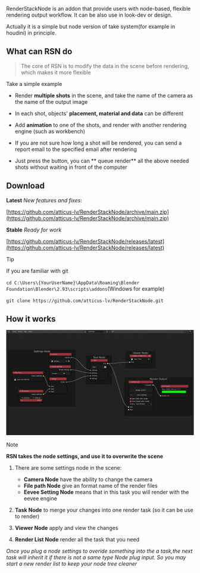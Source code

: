RenderStackNode is an addon that provide users with node-based, flexible rendering output workflow. It can be also use
in look-dev or design.

Actually it is a simple but node version of take system(for example in houdini) in principle.

## What can RSN do

> The core of RSN is to modify the data in the scene before rendering, which makes it more flexible

Take a simple example

+ Render **multiple shots** in the scene, and take the name of the camera as the name of the output image

+ In each shot, objects' **placement, material and data** can be different

+ Add **animation** to one of the shots, and render with another rendering engine (such as workbench)

+ If you are not sure how long a shot will be rendered, you can send a report email to the specified email after
  rendering

+ Just press the button, you can ** queue render** all the above needed shots without waiting in front of the computer

<!-- panels:start -->

<!-- div:title-panel -->

## Download

<!-- div:left-panel -->

**Latest** *New features and fixes*:

[https://github.com/atticus-lv/RenderStackNode/archive/main.zip](https://github.com/atticus-lv/RenderStackNode/archive/main.zip)

**Stable** *Ready for work*

[https://github.com/atticus-lv/RenderStackNode/releases/latest](https://github.com/atticus-lv/RenderStackNode/releases/latest)



<!-- div:right-panel -->

> [!TIP]
> If you are familiar with git
>
> `cd C:\Users\{YourUserName}\AppData\Roaming\Blender Foundation\Blender\2.93\scripts\addons`(Windows for example)
>
> `git clone https://github.com/atticus-lv/RenderStackNode.git`

<!-- panels:end -->


<!-- panels:start -->

<!-- div:title-panel -->

## How it works

<!-- div:left-panel -->

<img src="media/img/howitwork.png" width=960px />

<!-- div:right-panel -->

> [!NOTE]
> **RSN takes the node settings, and use it to overwrite the scene**

1. There are some settings node in the scene:

    + **Camera Node** have the ability to change the camera
    + **File path Node** give an format name of the render files
    + **Eevee Setting Node** means that in this task you will render with the eevee engine

2. **Task Node** to merge your changes into one render task (so it can be use to render)

3. **Viewer Node**  apply and view the changes

4. **Render List Node**  render all the task that you need

*Once you plug a node settings to overide something into the a task,the next task will inherit it if there is not a same
type Node plug input. So you may start a new render list to keep your node tree cleaner*

<!-- panels:end -->



